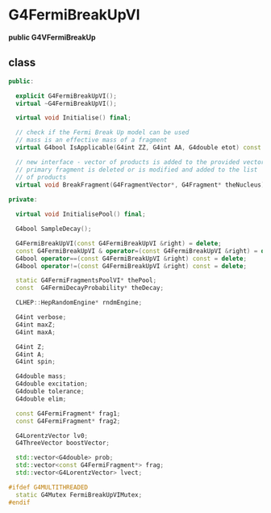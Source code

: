<!-- G4FermiBreakUpVI.md --- 
;; 
;; Description: 
;; Author: Hongyi Wu(吴鸿毅)
;; Email: wuhongyi@qq.com 
;; Created: 六 9月  1 13:26:21 2018 (+0800)
;; Last-Updated: 六 9月  1 13:28:04 2018 (+0800)
;;           By: Hongyi Wu(吴鸿毅)
;;     Update #: 1
;; URL: http://wuhongyi.cn -->

# G4FermiBreakUpVI

**public G4VFermiBreakUp**


## class

```cpp
public:

  explicit G4FermiBreakUpVI();
  virtual ~G4FermiBreakUpVI();

  virtual void Initialise() final;

  // check if the Fermi Break Up model can be used 
  // mass is an effective mass of a fragment
  virtual G4bool IsApplicable(G4int ZZ, G4int AA, G4double etot) const final;

  // new interface - vector of products is added to the provided vector
  // primary fragment is deleted or is modified and added to the list
  // of products 
  virtual void BreakFragment(G4FragmentVector*, G4Fragment* theNucleus) final;
  
private:

  virtual void InitialisePool() final;

  G4bool SampleDecay();

  G4FermiBreakUpVI(const G4FermiBreakUpVI &right) = delete;  
  const G4FermiBreakUpVI & operator=(const G4FermiBreakUpVI &right) = delete;
  G4bool operator==(const G4FermiBreakUpVI &right) const = delete;
  G4bool operator!=(const G4FermiBreakUpVI &right) const = delete;

  static G4FermiFragmentsPoolVI* thePool;
  const  G4FermiDecayProbability* theDecay;

  CLHEP::HepRandomEngine* rndmEngine;

  G4int verbose;
  G4int maxZ;
  G4int maxA;

  G4int Z;
  G4int A;
  G4int spin;

  G4double mass;
  G4double excitation;
  G4double tolerance;
  G4double elim;

  const G4FermiFragment* frag1;
  const G4FermiFragment* frag2;

  G4LorentzVector lv0;
  G4ThreeVector boostVector;

  std::vector<G4double> prob;
  std::vector<const G4FermiFragment*> frag;
  std::vector<G4LorentzVector> lvect;

#ifdef G4MULTITHREADED
  static G4Mutex FermiBreakUpVIMutex;
#endif
```

<!-- G4FermiBreakUpVI.md ends here -->
